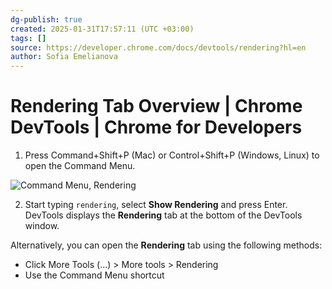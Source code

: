 ```yaml
---
dg-publish: true
created: 2025-01-31T17:57:11 (UTC +03:00)
tags: []
source: https://developer.chrome.com/docs/devtools/rendering?hl=en
author: Sofia Emelianova
---
```


# Rendering Tab Overview  |  Chrome DevTools  |  Chrome for Developers

1. Press Command+Shift+P (Mac) or Control+Shift+P (Windows, Linux) to open the Command Menu.

![Command Menu, Rendering](https://developer.chrome.com/static/docs/devtools/rendering/image/command-menu-rendering-77e23a5660851.png?hl=en)

2. Start typing `rendering`, select **Show Rendering** and press Enter. DevTools displays the **Rendering** tab at the bottom of the DevTools window.

Alternatively, you can open the **Rendering** tab using the following methods:

- Click More Tools (...) > More tools > Rendering
- Use the Command Menu shortcut 